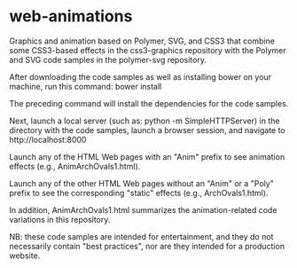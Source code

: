 web-animations
==============

Graphics and animation based on Polymer, SVG, and CSS3 that combine some CSS3-based effects in the css3-graphics repository with the Polymer and SVG code samples in the polymer-svg repository.

After downloading the code samples as well as installing bower on your machine, run this command: bower install

The preceding command will install the dependencies for the code samples.

Next, launch a local server (such as: python -m SimpleHTTPServer) in the directory with the code samples, launch a browser session, and navigate to http://localhost:8000 

Launch any of the HTML Web pages with an "Anim" prefix to see animation effects (e.g., AnimArchOvals1.html).

Launch any of the other HTML Web pages without an "Anim" or a "Poly" prefix to see the corresponding "static" effects (e.g., ArchOvals1.html).

In addition, AnimArchOvals1.html summarizes the animation-related code variations in this repository.

NB: these code samples are intended for entertainment, and they do not necessarily contain "best practices", nor are they intended for a production website.

